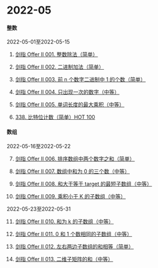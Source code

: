 # 2022-05

#### 整数
2022-05-01至2022-05-15
1. [剑指 Offer II 001. 整数除法（简单）](https://leetcode-cn.com/problems/xoh6Oh/)

2. [剑指 Offer II 002. 二进制加法（简单）](https://leetcode-cn.com/problems/JFETK5/)

3. [剑指 Offer II 003. 前 n 个数字二进制中 1 的个数（简单）](https://leetcode-cn.com/problems/w3tCBm/)

4. [剑指 Offer II 004. 只出现一次的数字（中等）](https://leetcode-cn.com/problems/WGki4K/)

5. [剑指 Offer II 005. 单词长度的最大乘积（中等）](https://leetcode-cn.com/problems/aseY1I/)

6. [338. 比特位计数（简单）HOT 100](https://leetcode-cn.com/problems/counting-bits/)

#### 数组
2022-05-16至2022-05-22 

7. [剑指 Offer II 006. 排序数组中两个数字之和（简单）](https://leetcode-cn.com/problems/kLl5u1/)   

8. [剑指 Offer II 007. 数组中和为 0 的三个数（中等）](https://leetcode-cn.com/problems/1fGaJU/)

9. [剑指 Offer II 008. 和大于等于 target 的最短子数组（中等）](https://leetcode-cn.com/problems/2VG8Kg/)

10. [剑指 Offer II 009. 乘积小于 K 的子数组（中等）](https://leetcode-cn.com/problems/ZVAVXX/)

2022-05-23至2022-05-31

11. [剑指 Offer II 010. 和为 k 的子数组（中等）](https://leetcode-cn.com/problems/QTMn0o/)

12. [剑指 Offer II 011. 0 和 1 个数相同的子数组（中等）](https://leetcode-cn.com/problems/A1NYOS/)

13. [剑指 Offer II 012. 左右两边子数组的和相等（简单）](https://leetcode-cn.com/problems/tvdfij/)

14. [剑指 Offer II 013. 二维子矩阵的和（中等）](https://leetcode-cn.com/problems/O4NDxx/)